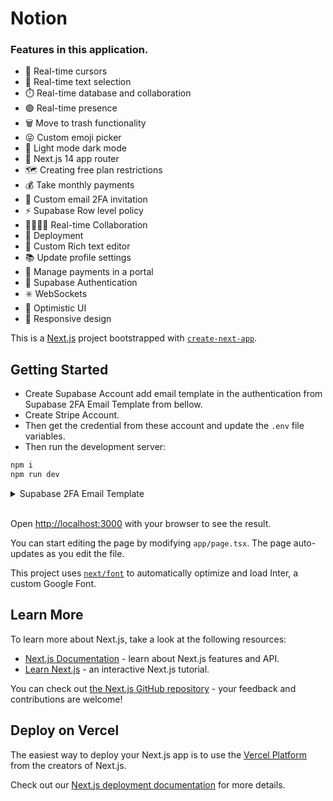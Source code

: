# Notion

### Features in this application.

- 🤯 Real-time cursors
- 📝 Real-time text selection
- ⏱️ Real-time database and collaboration
- 🟢 Real-time presence
- 🗑️ Move to trash functionality
- 😜 Custom emoji picker
- 🌙 Light mode dark mode
- 🚨 Next.js 14 app router
- 🗺️ Creating free plan restrictions
- 💰 Take monthly payments
- 📧 Custom email 2FA invitation
- ⚡️ Supabase Row level policy
- 👨‍👨‍👧‍👦 Real-time Collaboration
- 👾 Deployment
- 🤑 Custom Rich text editor
- 📚 Update profile settings
- 📍 Manage payments in a portal
- 🔐 Supabase Authentication
- ✳️ WebSockets
- 📣 Optimistic UI
- 📱 Responsive design

This is a [Next.js](https://nextjs.org/) project bootstrapped with [`create-next-app`](https://github.com/vercel/next.js/tree/canary/packages/create-next-app).

## Getting Started

- Create Supabase Account add email template in the authentication from Supabase 2FA Email Template from bellow.
- Create Stripe Account.
- Then get the credential from these account and update the `.env` file variables.
- Then run the development server:

```bash
npm i
npm run dev
```

<details>
 <summary>Supabase 2FA Email Template</summary>
```html
<table
  class="body-wrap"
  style="margin: 0; padding: 0; font-size: 100%; font-family: 'Avenir Next', 'Helvetica Neue', 'Helvetica', Helvetica, Arial, sans-serif; line-height: 1.65; height: 100%; background: #efefef; -webkit-font-smoothing: antialiased; -webkit-text-size-adjust: none; width: 100% !important;"
>
  <tbody>
    <tr
      style="margin: 0; padding: 0; font-size: 100%; font-family: 'Avenir Next', 'Helvetica Neue', 'Helvetica', Helvetica, Arial, sans-serif; line-height: 1.65;"
    >
      <td
        class="container"
        style="margin: 0 auto !important; padding: 0; font-size: 100%; font-family: 'Avenir Next', 'Helvetica Neue', 'Helvetica', Helvetica, Arial, sans-serif; line-height: 1.65; display: block !important; clear: both !important; max-width: 580px !important;"
      >
        <!-- Message start -->
        <table
          style="margin: 0px; padding: 0px; font-size: 100%; font-family: 'Avenir Next', 'Helvetica Neue', Helvetica, Helvetica, Arial, sans-serif; line-height: 1.65; border-collapse: collapse; width: 100%; height: 200px;"
        >
          <tbody>
            <tr
              style="margin: 0px; padding: 0px; font-size: 100%; font-family: 'Avenir Next', 'Helvetica Neue', Helvetica, Helvetica, Arial, sans-serif; line-height: 1.65; height: 136px;"
            >
              <td
                class="masthead"
                style="margin: 0px; padding: 80px 0px; font-size: 100%; font-family: 'Avenir Next', 'Helvetica Neue', Helvetica, Helvetica, Arial, sans-serif; line-height: 1.65; background: #030014; color: white; height: 136px;"
                align="center"
              >
                <img
                  src="https://raw.githubusercontent.com/Ulrich-Tonmoy/nextjs-web-apps/744a75d9c43e20144becd64ac11281a6ee9dde25/notion/public/logo.svg"
                  alt="Notion Logo"
                  width="302"
                  height="72"
                />
              </td>
            </tr>
            <tr
              style="margin: 0px; padding: 0px; font-size: 100%; font-family: 'Avenir Next', 'Helvetica Neue', Helvetica, Helvetica, Arial, sans-serif; line-height: 1.65; height: 473px;"
            >
              <td
                class="content"
                style="margin: 0px; padding: 30px 35px; font-size: 100%; line-height: 1.65; background: #030014; height: 473px;"
              >
                <h2
                  style="font-family: 'Avenir Next', 'Helvetica Neue', Helvetica, Helvetica, Arial, sans-serif; margin: 0px 0px 20px; padding: 0px; font-size: 28px; line-height: 1.25;"
                >
                  <span style="color: #b6b2ff;">Hi {{.Email}},</span>
                </h2>
                <p>
                  <span style="color: #b6b2ff;"
                    >Thank you for signing up with us! We're excited to have you as a part of our
                    community.&nbsp;
                    <br />
                    <br />By verifying your email, you'll gain full access to all the features and
                    benefits of Notion . If you did not create an account with us, please disregard
                    this email.
                    <br />
                  </span>
                </p>
                <table
                  style="font-size: 100%; font-family: 'Avenir Next', 'Helvetica Neue', Helvetica, Helvetica, Arial, sans-serif; margin: 0px; padding: 0px; line-height: 1.65; border-collapse: collapse; width: 98.2353%; height: 35px;"
                >
                  <tbody>
                    <tr style="margin: 0px; padding: 0px; font-size: 100%; line-height: 1.65;">
                      <td
                        style="margin: 0; padding: 0; font-size: 100%; font-family: 'Avenir Next', 'Helvetica Neue', 'Helvetica', Helvetica, Arial, sans-serif; line-height: 1.65;"
                        align="center"
                      >
                        <p
                          style="margin: 0px 0px 20px; padding: 0px; font-size: 16px; line-height: 1.65;"
                        >
                          <a
                            href="{{ .ConfirmationURL }}"
                            class="button"
                            style="margin: 0px; padding: 0px; font-size: 100%; line-height: 1.65; color: white; display: inline-block; background: #7000FF; border-style: solid; border-color: #7000FF; border-image: initial; border-width: 10px 20px 8px; font-weight: bold; border-radius: 4px;"
                            >Click to Confirm Email</a
                          >
                        </p>
                      </td>
                    </tr>
                  </tbody>
                </table>
                <p
                  style="font-family: 'Avenir Next', 'Helvetica Neue', Helvetica, Helvetica, Arial, sans-serif; margin: 0px 0px 20px; padding: 0px; font-size: 16px; line-height: 1.65; font-weight: normal;"
                >
                  <span style="color: #b6b2ff;">
                    <em
                      style="margin: 0; padding: 0; font-size: 100%; font-family: 'Avenir Next', 'Helvetica Neue', 'Helvetica', Helvetica, Arial, sans-serif; line-height: 1.65;"
                      >– Team Notion</em
                    >
                  </span>
                </p>
              </td>
            </tr>
          </tbody>
        </table>
      </td>
    </tr>
    <tr
      style="margin: 0; padding: 0; font-size: 100%; font-family: 'Avenir Next', 'Helvetica Neue', 'Helvetica', Helvetica, Arial, sans-serif; line-height: 1.65;"
    >
      <td
        class="container"
        style="margin: 0 auto !important; padding: 0; font-size: 100%; font-family: 'Avenir Next', 'Helvetica Neue', 'Helvetica', Helvetica, Arial, sans-serif; line-height: 1.65; display: block !important; clear: both !important; max-width: 580px !important;"
      >
        <span style="color: #b6b2ff;"><!-- Message start --></span>
        <table
          style="margin: 0; padding: 0; font-size: 100%; font-family: 'Avenir Next', 'Helvetica Neue', 'Helvetica', Helvetica, Arial, sans-serif; line-height: 1.65; border-collapse: collapse; width: 100% !important;"
        >
          <tbody>
            <tr
              style="margin: 0; padding: 0; font-size: 100%; font-family: 'Avenir Next', 'Helvetica Neue', 'Helvetica', Helvetica, Arial, sans-serif; line-height: 1.65;"
            >
              <td
                class="content footer"
                style="margin: 0; padding: 30px 35px; font-size: 100%; font-family: 'Avenir Next', 'Helvetica Neue', 'Helvetica', Helvetica, Arial, sans-serif; line-height: 1.65; background: none;"
                align="center"
              >
                Footer text
              </td>
            </tr>
          </tbody>
        </table>
      </td>
    </tr>
  </tbody>
</table>
```
</details>
<br>

Open [http://localhost:3000](http://localhost:3000) with your browser to see the result.

You can start editing the page by modifying `app/page.tsx`. The page auto-updates as you edit the file.

This project uses [`next/font`](https://nextjs.org/docs/basic-features/font-optimization) to automatically optimize and load Inter, a custom Google Font.

## Learn More

To learn more about Next.js, take a look at the following resources:

- [Next.js Documentation](https://nextjs.org/docs) - learn about Next.js features and API.
- [Learn Next.js](https://nextjs.org/learn) - an interactive Next.js tutorial.

You can check out [the Next.js GitHub repository](https://github.com/vercel/next.js/) - your feedback and contributions are welcome!

## Deploy on Vercel

The easiest way to deploy your Next.js app is to use the [Vercel Platform](https://vercel.com/new?utm_medium=default-template&filter=next.js&utm_source=create-next-app&utm_campaign=create-next-app-readme) from the creators of Next.js.

Check out our [Next.js deployment documentation](https://nextjs.org/docs/deployment) for more details.

